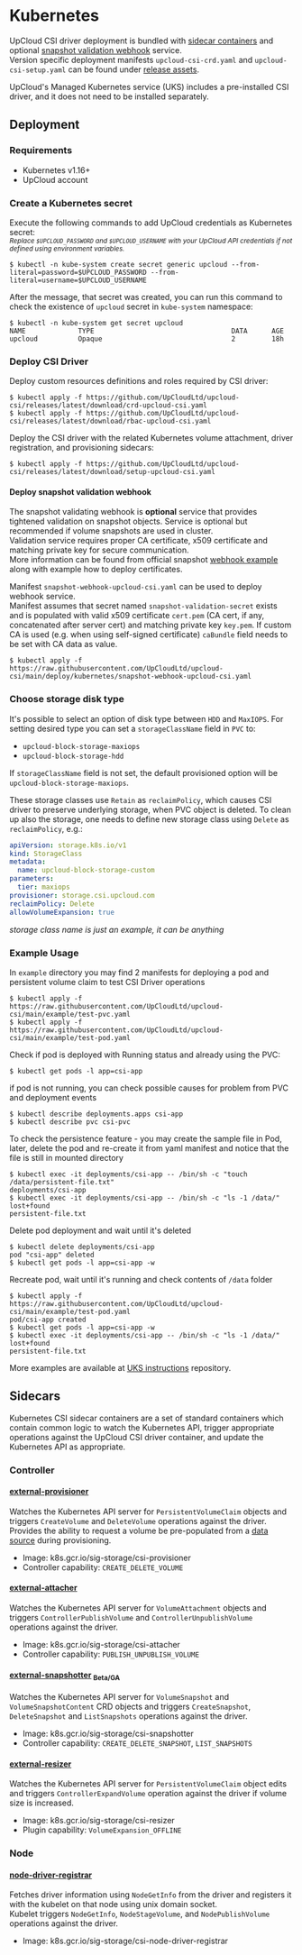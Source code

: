 # Kubernetes

UpCloud CSI driver deployment is bundled with [sidecar containers](#sidecars) and optional [snapshot validation webhook](#deploy-snapshot-validation-webhook) service.  
Version specific deployment manifests `upcloud-csi-crd.yaml` and `upcloud-csi-setup.yaml` can be found under [release assets](https://github.com/UpCloudLtd/upcloud-csi/releases/latest/).

UpCloud's Managed Kubernetes service (UKS) includes a pre-installed CSI driver, and it does not need to be installed separately.

## Deployment

### Requirements

* Kubernetes v1.16+
* UpCloud account

### Create a Kubernetes secret

Execute the following commands to add UpCloud credentials as Kubernetes secret:  
<sub>_Replace `$UPCLOUD_PASSWORD` and `$UPCLOUD_USERNAME` with your UpCloud API credentials if not defined using environment variables._</sub>
```shell
$ kubectl -n kube-system create secret generic upcloud --from-literal=password=$UPCLOUD_PASSWORD --from-literal=username=$UPCLOUD_USERNAME
```

After the message, that secret was created, you can run this command to check the existence of `upcloud` secret
in `kube-system` namespace:

```shell
$ kubectl -n kube-system get secret upcloud
NAME             TYPE                                  DATA      AGE
upcloud          Opaque                                2         18h
```

### Deploy CSI Driver

Deploy custom resources definitions and roles required by CSI driver:
```shell
$ kubectl apply -f https://github.com/UpCloudLtd/upcloud-csi/releases/latest/download/crd-upcloud-csi.yaml
$ kubectl apply -f https://github.com/UpCloudLtd/upcloud-csi/releases/latest/download/rbac-upcloud-csi.yaml
```

Deploy the CSI driver with the related Kubernetes volume attachment, driver registration, and provisioning sidecars:
```shell
$ kubectl apply -f https://github.com/UpCloudLtd/upcloud-csi/releases/latest/download/setup-upcloud-csi.yaml
```

#### Deploy snapshot validation webhook
The snapshot validating webhook is **optional** service that provides tightened validation on snapshot objects. 
Service is optional but recommended if volume snapshots are used in cluster.  
Validation service requires proper CA certificate, x509 certificate and matching private key for secure communication.  
More information can be found from official snapshot [webhook example](https://github.com/kubernetes-csi/external-snapshotter/tree/master/deploy/kubernetes/webhook-example) along with example how to deploy certificates.

Manifest `snapshot-webhook-upcloud-csi.yaml` can be used to deploy webhook service.  
Manifest assumes that secret named `snapshot-validation-secret` exists and is populated with valid x509 certificate `cert.pem` (CA cert, if any, concatenated after server cert) and matching private key `key.pem`.
If custom CA is used (e.g. when using self-signed certificate) `caBundle` field needs to be set with CA data as value.

```shell
$ kubectl apply -f https://raw.githubusercontent.com/UpCloudLtd/upcloud-csi/main/deploy/kubernetes/snapshot-webhook-upcloud-csi.yaml
```


### Choose storage disk type

It's possible to select an option of disk type between `HDD` and `MaxIOPS`.
For setting desired type you can set a `storageClassName` field in `PVC` to:
* `upcloud-block-storage-maxiops`
* `upcloud-block-storage-hdd`

If `storageClassName` field is not set, the default provisioned option will be `upcloud-block-storage-maxiops`. 

These storage classes use `Retain` as `reclaimPolicy`, which causes CSI driver to preserve underlying storage, when PVC object is deleted. 
To clean up also the storage, one needs to define new storage class using `Delete` as `reclaimPolicy`, e.g.:
```yaml
apiVersion: storage.k8s.io/v1
kind: StorageClass
metadata:
  name: upcloud-block-storage-custom
parameters:
  tier: maxiops
provisioner: storage.csi.upcloud.com
reclaimPolicy: Delete 
allowVolumeExpansion: true
```
*storage class name is just an example, it can be anything*

### Example Usage

In `example` directory you may find 2 manifests for deploying a pod and persistent volume claim to test CSI Driver
operations

```shell
$ kubectl apply -f https://raw.githubusercontent.com/UpCloudLtd/upcloud-csi/main/example/test-pvc.yaml
$ kubectl apply -f https://raw.githubusercontent.com/UpCloudLtd/upcloud-csi/main/example/test-pod.yaml
```

Check if pod is deployed with Running status and already using the PVC:

```shell
$ kubectl get pods -l app=csi-app
```

if pod is not running, you can check possible causes for problem from PVC and deployment events
```shell
$ kubectl describe deployments.apps csi-app
$ kubectl describe pvc csi-pvc
```


To check the persistence feature - you may create the sample file in Pod, later, delete the pod and re-create it from yaml manifest and notice that the file is still in mounted directory 

```shell
$ kubectl exec -it deployments/csi-app -- /bin/sh -c "touch /data/persistent-file.txt"
deployments/csi-app
$ kubectl exec -it deployments/csi-app -- /bin/sh -c "ls -1 /data/"
lost+found
persistent-file.txt
```

Delete pod deployment and wait until it's deleted
```shell
$ kubectl delete deployments/csi-app
pod "csi-app" deleted
$ kubectl get pods -l app=csi-app -w
```

Recreate pod, wait until it's running and check contents of `/data` folder
```shell
$ kubectl apply -f https://raw.githubusercontent.com/UpCloudLtd/upcloud-csi/main/example/test-pod.yaml
pod/csi-app created
$ kubectl get pods -l app=csi-app -w
$ kubectl exec -it deployments/csi-app -- /bin/sh -c "ls -1 /data/"
lost+found
persistent-file.txt
```

More examples are available at [UKS instructions](https://github.com/UpCloudLtd/uks-instructions/tree/main/storage) repository. 

## Sidecars

Kubernetes CSI sidecar containers are a set of standard containers which contain common logic to watch the Kubernetes API, trigger appropriate operations against the UpCloud CSI driver container, and update the Kubernetes API as appropriate.


### Controller
#### [external-provisioner](https://github.com/kubernetes-csi/external-provisioner)
Watches the Kubernetes API server for `PersistentVolumeClaim` objects and triggers `CreateVolume` and `DeleteVolume` operations against the driver.  
Provides the ability to request a volume be pre-populated from a [data source](https://kubernetes-csi.github.io/docs/volume-datasources.html) during provisioning. 
- Image: k8s.gcr.io/sig-storage/csi-provisioner
- Controller capability: `CREATE_DELETE_VOLUME`

#### [external-attacher](https://github.com/kubernetes-csi/external-attacher)
Watches the Kubernetes API server for `VolumeAttachment` objects and triggers `ControllerPublishVolume` and `ControllerUnpublishVolume` operations against the driver. 
- Image: k8s.gcr.io/sig-storage/csi-attacher
- Controller capability: `PUBLISH_UNPUBLISH_VOLUME`

#### [external-snapshotter](https://github.com/kubernetes-csi/external-snapshotter) <sub>Beta/GA</sub>
Watches the Kubernetes API server for `VolumeSnapshot` and `VolumeSnapshotContent` CRD objects and triggers `CreateSnapshot`, `DeleteSnapshot` and `ListSnapshots` operations against the driver. 
- Image: k8s.gcr.io/sig-storage/csi-snapshotter
- Controller capability: `CREATE_DELETE_SNAPSHOT`, `LIST_SNAPSHOTS`

#### [external-resizer](https://github.com/kubernetes-csi/external-resizer)
Watches the Kubernetes API server for `PersistentVolumeClaim` object edits and triggers `ControllerExpandVolume` operation against the driver if volume size is increased.
- Image: k8s.gcr.io/sig-storage/csi-resizer
- Plugin capability: `VolumeExpansion_OFFLINE`

### Node
#### [node-driver-registrar](https://github.com/kubernetes-csi/node-driver-registrar)
Fetches driver information using `NodeGetInfo` from the driver and registers it with the kubelet on that node using unix domain socket.  
Kubelet triggers `NodeGetInfo`, `NodeStageVolume`, and `NodePublishVolume` operations against the driver. 
- Image: k8s.gcr.io/sig-storage/csi-node-driver-registrar
